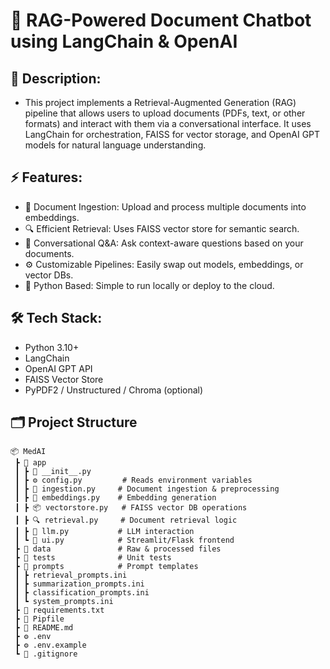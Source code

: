 # 📌 RAG-Powered Document Chatbot using LangChain & OpenAI

## 📝 Description:
- This project implements a Retrieval-Augmented Generation (RAG) pipeline that allows users to upload documents (PDFs, text, or other formats) and interact with them via a conversational interface. It uses LangChain for orchestration, FAISS for vector storage, and OpenAI GPT models for natural language understanding.

## ⚡ Features:
- 📂 Document Ingestion: Upload and process multiple documents into embeddings.
- 🔍 Efficient Retrieval: Uses FAISS vector store for semantic search.
- 💬 Conversational Q&A: Ask context-aware questions based on your documents.
- ⚙ Customizable Pipelines: Easily swap out models, embeddings, or vector DBs.
- 🐍 Python Based: Simple to run locally or deploy to the cloud.

## 🛠️ Tech Stack:
- Python 3.10+
- LangChain
- OpenAI GPT API
- FAISS Vector Store
- PyPDF2 / Unstructured / Chroma (optional)

## 🗂 Project Structure
```
📦 MedAI
 ┣ 📂 app
 ┃ ┣ 📜 __init__.py
 ┃ ┣ ⚙ config.py         # Reads environment variables
 ┃ ┣ 📄 ingestion.py     # Document ingestion & preprocessing
 ┃ ┣ 🤖 embeddings.py    # Embedding generation
 ┃ ┣ 📦 vectorstore.py   # FAISS vector DB operations
 ┃ ┣ 🔍 retrieval.py     # Document retrieval logic
 ┃ ┣ 🧠 llm.py           # LLM interaction
 ┃ ┗ 🎨 ui.py            # Streamlit/Flask frontend
 ┣ 📂 data               # Raw & processed files
 ┣ 📂 tests              # Unit tests
 ┣ 📂 prompts            # Prompt templates
 ┃ ┣ retrieval_prompts.ini
 ┃ ┣ summarization_prompts.ini
 ┃ ┣ classification_prompts.ini
 ┃ ┗ system_prompts.ini
 ┣ 📜 requirements.txt
 ┣ 📜 Pipfile
 ┣ 📜 README.md
 ┣ ⚙ .env
 ┣ ⚙ .env.example
 ┗ 📜 .gitignore
```
